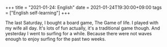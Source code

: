 +++
title =  "2021-01-24: English"
date = 2021-01-24T19:30:00+09:00
tags = ["English self-learning"]
+++

The last Saturday, I bought a board game, The Game of life.
I played with my wife all day.
It's lots of fun actually, it's a traditional game though.
And yesterday I went to surfing for a while.
Because there were not waves enough to enjoy surfing for the past two weeks.
